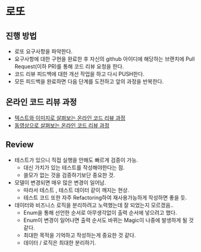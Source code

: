 # 로또
## 진행 방법
* 로또 요구사항을 파악한다.
* 요구사항에 대한 구현을 완료한 후 자신의 github 아이디에 해당하는 브랜치에 Pull Request(이하 PR)를 통해 코드 리뷰 요청을 한다.
* 코드 리뷰 피드백에 대한 개선 작업을 하고 다시 PUSH한다.
* 모든 피드백을 완료하면 다음 단계를 도전하고 앞의 과정을 반복한다.

## 온라인 코드 리뷰 과정
* [텍스트와 이미지로 살펴보는 온라인 코드 리뷰 과정](https://github.com/wwh-techcamp-2018/wwh-docs/blob/master/README.md)
* [동영상으로 살펴보는 온라인 코드 리뷰 과정](https://youtu.be/a5c9ku-_fok)




## Review
- 테스트가 있으니 직접 실행을 안해도 빠르게 검증이 가능.
    - 대신 가치가 있는 테스트를 작성해야한다는 점.
    - 쓸모가 없는 것을 검증하기보단 중요한 것.
- 모델이 변경되면 매우 많은 변경이 일어남.
    - 따라서 테스트 , 테스트 데이터 같이 깨지는 현상.
    - 테스트 코드 또한 자주 Refactoring하여 재사용가능하게 작성하면 좋을 듯.
- 데이터와 비즈니스 로직을 분리하려고 노력했는데 잘 되었는지 모르겠음..
    - Enum을 통해 선언한 순서로 아무생각없이 출력 순서에 넣으려고 했다.
    - Enum이 변경이 일어나면 출력 순서도 바뀌는 Magic이 나중에 발생하게 될 것 같다.
    - 최대한 목적을 기억하고 작성하는게 중요한 것 같다.
    - 데이터 / 로직은 최대한 분리하기.
 